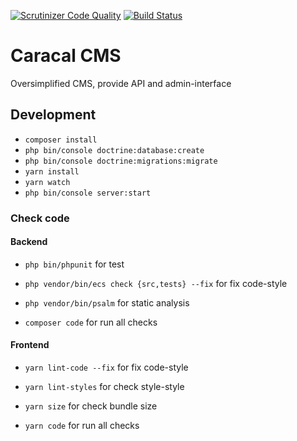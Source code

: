 [![Scrutinizer Code Quality](https://scrutinizer-ci.com/g/igorkamyshev/caracal-cms/badges/quality-score.png?b=master)](https://scrutinizer-ci.com/g/igorkamyshev/caracal-cms/?branch=master)
[![Build Status](https://travis-ci.org/igorkamyshev/caracal-cms.svg?branch=master)](https://travis-ci.org/igorkamyshev/caracal-cms)

# Caracal CMS

Oversimplified CMS, provide API and admin-interface

## Development

+ `composer install`
+ `php bin/console doctrine:database:create`
+ `php bin/console doctrine:migrations:migrate`
+ `yarn install`
+ `yarn watch`
+ `php bin/console server:start`

### Check code

#### Backend

+ `php bin/phpunit` for test
+ `php vendor/bin/ecs check {src,tests} --fix` for fix code-style
+ `php vendor/bin/psalm` for static analysis

+ `composer code` for run all checks

#### Frontend

+ `yarn lint-code --fix` for fix code-style
+ `yarn lint-styles` for check style-style
+ `yarn size` for check bundle size

+ `yarn code` for run all checks